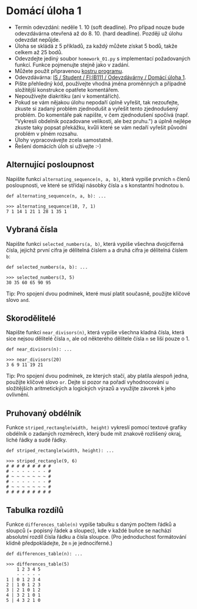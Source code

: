 # Domácí úloha 1

* Termín odevzdání: neděle 1. 10 (soft deadline). Pro případ nouze bude odevzdávárna otevřená až do 8. 10. (hard deadline). Později už úlohu odevzdat nepůjde.
* Úloha se skládá z 5 příkladů, za každý můžete získat 5 bodů, takže celkem až 25 bodů.
* Odevzdejte jediný soubor `homework_01.py` s implementací požadovaných funkcí. Funkce pojmenujte stejně jako v zadání.
* Můžete použít připravenou [kostru programu](homework_01.py).
* Odevzdávárna: [IS / Student / FI:IB111 / Odevzdávárny / Domácí úloha 1](https://is.muni.cz/auth/el/1433/podzim2017/IB111/ode/s03/ode_hw1).
* Pište přehledný kód, používejte vhodná jména proměnných a případné složitější konstrukce opatřete komentářem.
* Nepoužívejte diakritiku (ani v komentářích).
* Pokud se vám nějakou úlohu nepodaří úplně vyřešit, tak nezoufejte, zkuste si zadaný problém zjednodušit a vyřešit tento zjednodušený problém. Do komentáře pak napište, v čem zjednodušení spočívá (např. "Vykresli obdelnik pozadovane velikosti, ale bez pruhu.") a úplně nejlépe zkuste taky popsat překážku, kvůli které se vám nedaří vyřešit původní problém v plném rozsahu.
* Úlohy vypracovávejte zcela samostatně.
* Řešení domácích úloh si užívejte :-)


## Alternující posloupnost

Napište funkci `alternating_sequence(n, a, b)`,
která vypíše prvních `n` členů posloupnosti,
ve které se střídají násobky čísla `a` s konstantní hodnotou `b`.

```
def alternating_sequence(n, a, b): ...

>>> alternating_sequence(10, 7, 1)
7 1 14 1 21 1 28 1 35 1
```

## Vybraná čísla

Napište funkci `selected_numbers(a, b)`,
která vypíše všechna dvojciferná čísla,
jejichž první cifra je dělitelná číslem `a`
a druhá cifra je dělitelná číslem `b`:

```
def selected_numbers(a, b): ...

>>> selected_numbers(3, 5)
30 35 60 65 90 95
```

Tip: Pro spojení dvou podmínek, které musí platit současně, použijte klíčové
slovo `and`.

## Skorodělitelé

Napište funkci `near_divisors(n)`, která vypíše všechna kladná čísla,
která sice nejsou dělitelé čísla `n`,
ale od některého dělitele čísla `n` se liší pouze o 1.

```
def near_divisors(n): ...

>>> near_divisors(20)
3 6 9 11 19 21
```

Tip: Pro spojení dvou podmínek, ze kterých stačí, aby platila alespoň jedna, použijte klíčové slovo `or`.
     Dejte si pozor na pořadí vyhodnocování u složitějších aritmetických a logických výrazů a využijte závorek k jeho ovlivnění.

## Pruhovaný obdélník

Funkce `striped_rectangle(width, height)` vykreslí pomocí textové grafiky obdélník o zadaných rozměrech,
který bude mít znakově rozlišený okraj, liché řádky a sudé řádky.

```
def striped_rectangle(width, height): ...

>>> striped_rectangle(9, 6)
# # # # # # # # #
# - - - - - - - #
# ~ ~ ~ ~ ~ ~ ~ #
# - - - - - - - #
# ~ ~ ~ ~ ~ ~ ~ #
# # # # # # # # #
```



## Tabulka rozdílů

Funkce `differences_table(n)` vypíše tabulku s daným počtem řádků a sloupců (+ popisný řádek a sloupec),
kde v každé buňce se nachází absolutní rozdíl čísla řádku a čísla sloupce.
(Pro jednoduchost formátování klidně předpokládejte, že `n` je jednociferné.)


```
def differences_table(n): ...

>>> differences_table(5)
    1 2 3 4 5
    - - - - -
1 | 0 1 2 3 4
2 | 1 0 1 2 3
3 | 2 1 0 1 2
4 | 3 2 1 0 1
5 | 4 3 2 1 0
```
